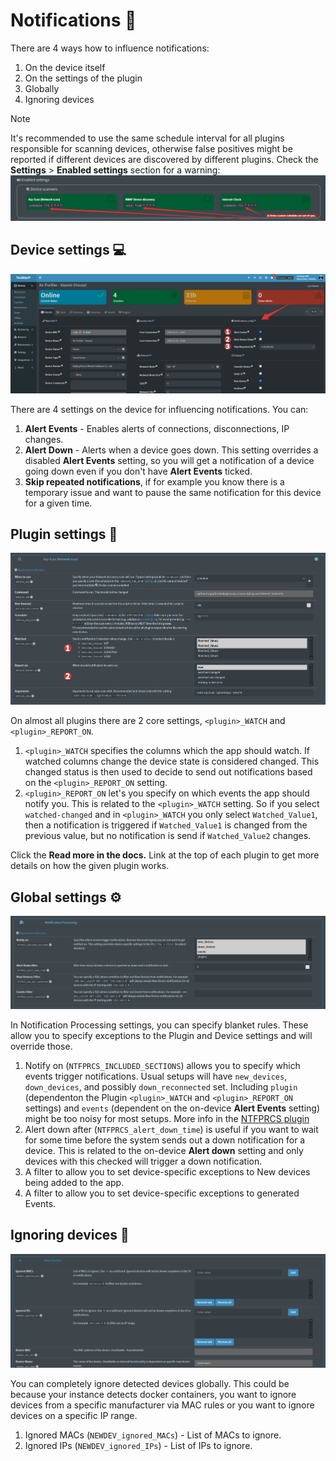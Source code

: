 # Notifications 📧

There are 4 ways how to influence notifications:

1. On the device itself
2. On the settings of the plugin
3. Globally
4. Ignoring devices

> [!NOTE]
> It's recommended to use the same schedule interval for all plugins responsible for scanning devices, otherwise false positives might be reported if different devices are discovered by different plugins. Check the **Settings** > **Enabled settings** section for a warning:
> ![Schedules out-of-sync](./img/NOTIFICATIONS/Schedules_out-of-sync.png)

## Device settings 💻

![Device notification settings](./img/NOTIFICATIONS/Device-notification-settings.png)

There are 4 settings on the device for influencing notifications. You can:

1. **Alert Events** - Enables alerts of connections, disconnections, IP changes.
2. **Alert Down** - Alerts when a device goes down. This setting overrides a disabled **Alert Events** setting, so you will get a notification of a device going down even if you don't have **Alert Events** ticked.
3. **Skip repeated notifications**, if for example you know there is a temporary issue and want to pause the same notification for this device for a given time.

## Plugin settings 🔌

![Plugin notification settings](./img/NOTIFICATIONS/Plugin-notification-settings.png)

On almost all plugins there are 2 core settings, `<plugin>_WATCH` and `<plugin>_REPORT_ON`. 

1. `<plugin>_WATCH` specifies the columns which the app should watch. If watched columns change the device state is considered changed. This changed status is then used to decide to send out notifications based on the `<plugin>_REPORT_ON` setting. 
2. `<plugin>_REPORT_ON` let's you specify on which events the app should notify you. This is related to the `<plugin>_WATCH` setting. So if you select `watched-changed` and in `<plugin>_WATCH` you only select `Watched_Value1`, then a notification is triggered if `Watched_Value1` is changed from the previous value, but no notification is send if `Watched_Value2` changes. 

Click the **Read more in the docs.** Link at the top of each plugin to get more details on how the given plugin works. 

## Global settings ⚙

![Global notification settings](./img/NOTIFICATIONS/Global-notification-settings.png)

In Notification Processing settings, you can specify blanket rules. These allow you to specify exceptions to the Plugin and Device settings and will override those.

1. Notify on (`NTFPRCS_INCLUDED_SECTIONS`) allows you to specify which events trigger notifications. Usual setups will have `new_devices`, `down_devices`, and possibly `down_reconnected` set. Including `plugin` (dependenton the Plugin `<plugin>_WATCH` and `<plugin>_REPORT_ON` settings) and `events` (dependent on the on-device **Alert Events** setting) might be too noisy for most setups. More info in the [NTFPRCS plugin](/front/plugins/notification_processing/README.md)
2. Alert down after (`NTFPRCS_alert_down_time`) is useful if you want to wait for some time before the system sends out a down notification for a device. This is related to the on-device **Alert down** setting and only devices with this checked will trigger a down notification.
3. A filter to allow you to set device-specific exceptions to New devices being added to the app.
4. A filter to allow you to set device-specific exceptions to generated Events.

## Ignoring devices 🔕

![Ignoring new devices](./img/NOTIFICATIONS/NEWDEV_ignores.png)

You can completely ignore detected devices globally. This could be because your instance detects docker containers, you want to ignore devices from a specific manufacturer via MAC rules or you want to ignore devices on a specific IP range. 

1. Ignored MACs (`NEWDEV_ignored_MACs`) - List of MACs to ignore.
2. Ignored IPs (`NEWDEV_ignored_IPs`) - List of IPs to ignore. 
